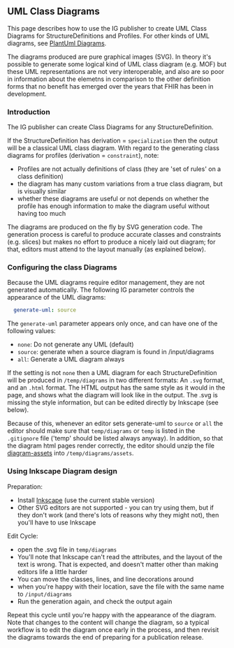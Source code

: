 ## UML Class Diagrams

This page describes how to use the IG publisher to create UML Class Diagrams for 
StructureDefinitions and Profiles. For other kinds of UML diagrams, see 
[PlantUml Diagrams](diagrams-plantuml.html).

The diagrams produced are pure graphical images (SVG). In theory it's possible
to generate some logical kind of UML class diagram (e.g. MOF) but these UML
representations are not very interoperable, and also are so poor in information 
about the elemetns in comparison to the other definition forms that no benefit 
has emerged over the years that FHIR has been in development. 

### Introduction 

The IG publisher can create Class Diagrams for any StructureDefinition. 

If the StructureDefinition has derivation = `specialization` then the 
output will be a classical UML class diagram. With regard to the generating
class diagrams for profiles (derivation = `constraint`), note:

* Profiles are not actually definitions of class (they are 'set of rules' on a class definition)
* the diagram has many custom variations from a true class diagram, but is visually similar
* whether these diagrams are useful or not depends on whether the profile has enough information to make the diagram useful without having too much

The diagrams are produced on the fly by SVG generation code. The generation process 
is careful to produce accurate classes and constraints (e.g. slices) but makes no 
effort to produce a nicely laid out diagram; for that, editors must attend to the layout
manually (as explained below).

### Configuring the class Diagrams

Because the UML diagrams require editor management, they are not generated automatically. 
The following IG parameter controls the appearance of the UML diagrams:

```yaml
  generate-uml: source
```

The `generate-uml` parameter appears only once, and can have one of the following values:

* `none`: Do not generate any UML (default)
* `source`: generate when a source diagram is found in /input/diagrams
* `all`: Generate a UML diagram always

If the setting is not `none` then a UML diagram for each StructureDefinition will be 
produced in `/temp/diagrams` in two different formats: An `.svg` format, and an `.html`
format. The HTML output has the same style as it would in the page, and shows what the
diagram will look like in the output. The .svg is missing the style information, but can 
be edited directly by Inkscape (see below).

Because of this, whenever an editor sets generate-uml to `source` or `all` the editor 
should make sure that `temp/diagrams` or `temp` is listed in the `.gitignore` file ('temp'
should be listed always anyway). In addition, so that the diagram html pages render correctly,
the editor should unzip the file [diagram-assets](http://fhir.org/diagram-assets.zip) into
`/temp/diagrams/assets`.

### Using Inkscape Diagram design 

Preparation:

* Install [Inkscape](https://inkscape.org) (use the current stable version)
* Other SVG editors are not supported - you can try using them, but if they don't work (and there's lots of reasons why they might not), then you'll have to use Inkscape

Edit Cycle:

* open the .svg file in `temp/diagrams`
* You'll note that Inkscape can't read the attributes, and the layout of the text is wrong. That is expected, and doesn't matter other than making editors life a little harder
* You can move the classes, lines, and line decorations around
* when you're happy with their location, save the file with the same name to `/input/diagrams`
* Run the generation again, and check the output again

Repeat this cycle until you're happy with the appearance of the diagram. Note that changes
to the content will change the diagram, so a typical workflow is to edit the diagram once 
early in the process, and then revisit the diagrams towards the end of preparing for a 
publication release.


